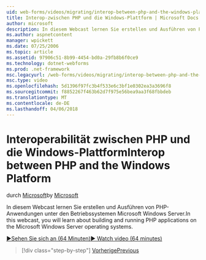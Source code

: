 ```yaml
---
uid: web-forms/videos/migrating/interop-between-php-and-the-windows-platform
title: Interop-zwischen PHP und die Windows-Plattform | Microsoft Docs
author: microsoft
description: In diesem Webcast lernen Sie erstellen und Ausführen von PHP-Anwendungen unter den Betriebssystemen Microsoft Windows Server.
ms.author: aspnetcontent
manager: wpickett
ms.date: 07/25/2006
ms.topic: article
ms.assetid: 97906c51-8b99-4454-bd0a-29fb8b6f0ce9
ms.technology: dotnet-webforms
ms.prod: .net-framework
msc.legacyurl: /web-forms/videos/migrating/interop-between-php-and-the-windows-platform
msc.type: video
ms.openlocfilehash: 5d1396f97fc3b4f533e6c3bf1e0302ea3a3696f8
ms.sourcegitcommit: f8852267f463b62d7f975e56bea9aa3f68fbbdeb
ms.translationtype: MT
ms.contentlocale: de-DE
ms.lasthandoff: 04/06/2018
---
```

<a name="interop-between-php-and-the-windows-platform"></a><span data-ttu-id="63ebf-103">Interoperabilität zwischen PHP und die Windows-Plattform</span><span class="sxs-lookup"><span data-stu-id="63ebf-103">Interop between PHP and the Windows Platform</span></span>
====================
<span data-ttu-id="63ebf-104">durch [Microsoft](https://github.com/microsoft)</span><span class="sxs-lookup"><span data-stu-id="63ebf-104">by [Microsoft](https://github.com/microsoft)</span></span>

<span data-ttu-id="63ebf-105">In diesem Webcast lernen Sie erstellen und Ausführen von PHP-Anwendungen unter den Betriebssystemen Microsoft Windows Server.</span><span class="sxs-lookup"><span data-stu-id="63ebf-105">In this webcast, you will learn about building and running PHP applications on the Microsoft Windows Server operating systems.</span></span>

[<span data-ttu-id="63ebf-106">&#9654;Sehen Sie sich an (64 Minuten)</span><span class="sxs-lookup"><span data-stu-id="63ebf-106">&#9654; Watch video (64 minutes)</span></span>](https://channel9.msdn.com/Blogs/ASP-NET-Site-Videos/interop-between-php-and-the-windows-platform)

> [!div class="step-by-step"]
> [<span data-ttu-id="63ebf-107">Vorherige</span><span class="sxs-lookup"><span data-stu-id="63ebf-107">Previous</span></span>](introduction-to-aspnet-for-coldfusion-developers-building-an-aspnet-application.md)
